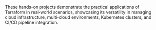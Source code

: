 





These hands-on projects demonstrate the practical applications of Terraform in real-world scenarios, showcasing its versatility in managing cloud infrastructure, multi-cloud environments, Kubernetes clusters, and CI/CD pipeline integration.
